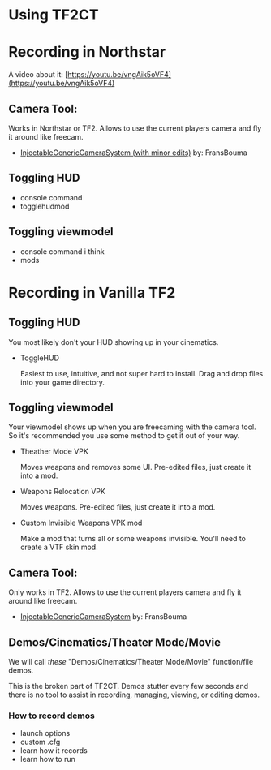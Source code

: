 # Using TF2CT

# Recording in Northstar
A video about it: [https://youtu.be/vngAik5oVF4](https://youtu.be/vngAik5oVF4)

## Camera Tool: 

Works in Northstar or TF2. Allows to use the current players camera and fly it around like freecam.

- [InjectableGenericCameraSystem (with minor edits)](https://github.com/SenorGeese/RETRY-TF2/tree/main/Tools/CameraTool) by: FransBouma

## Toggling HUD

- console command
- togglehudmod

## Toggling viewmodel

- console command i think
- mods

# Recording in Vanilla TF2

## Toggling HUD

You most likely don't your HUD showing up in your cinematics. 

- ToggleHUD

    Easiest to use, intuitive, and not super hard to install. Drag and drop files into your game directory.

## Toggling viewmodel

Your viewmodel shows up when you are freecaming with the camera tool. So it's recommended you use some method to get it out of your way.

- Theather Mode VPK

    Moves weapons and removes some UI. Pre-edited files, just create it into a mod.

- Weapons Relocation VPK

    Moves weapons. Pre-edited files, just create it into a mod.

- Custom Invisible Weapons VPK mod

    Make a mod that turns all or some weapons invisible. You'll need to create a VTF skin mod.

## Camera Tool: 

Only works in TF2. Allows to use the current players camera and fly it around like freecam.

- [InjectableGenericCameraSystem](https://github.com/FransBouma/InjectableGenericCameraSystem/tree/master/Cameras/Titanfall2) by: FransBouma

## Demos/Cinematics/Theater Mode/Movie

We will call *these* "Demos/Cinematics/Theater Mode/Movie" function/file demos. 

This is the broken part of TF2CT. Demos stutter every few seconds and there is no tool to assist in recording, managing, viewing, or editing demos.

### How to record demos

- launch options
- custom .cfg
- learn how it records
- learn how to run
